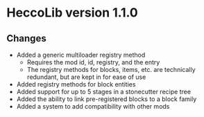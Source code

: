 # HeccoLib version 1.1.0

## Changes
- Added a generic multiloader registry method
  - Requires the mod id, id, registry, and the entry
  - The registry methods for blocks, items, etc. are technically redundant, but are kept in for ease of use
- Added registry methods for block entities
- Added support for up to 5 stages in a stonecutter recipe tree
- Added the ability to link pre-registered blocks to a block family
- Added a system to add compatibility with other mods